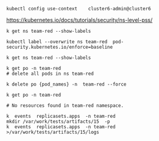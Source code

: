 ```
kubectl config use-context    cluster6-admin@cluster6
```
https://kubernetes.io/docs/tutorials/security/ns-level-pss/

```
k get ns team-red --show-labels

kubectl label --overwrite ns team-red  pod-security.kubernetes.io/enforce=baseline

k get ns team-red --show-labels
```

```
k get po -n team-red
# delete all pods in ns team-red

k delete po {pod_names} -n  team-red --force
```

```
k get po -n team-red

# No resources found in team-red namespace.

```

```
k  events  replicasets.apps  -n team-red
mkdir /var/work/tests/artifacts/15  -p
k  events  replicasets.apps  -n team-red >/var/work/tests/artifacts/15/logs
```

